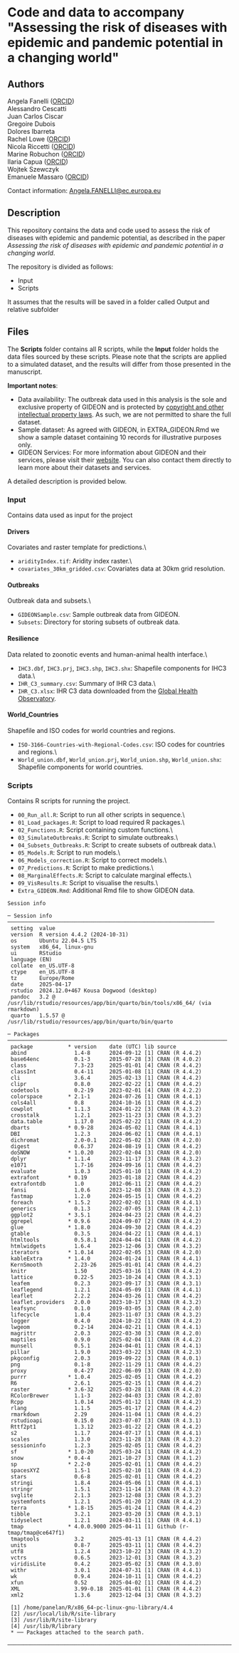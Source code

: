 # Code and data to accompany "Assessing the risk of diseases with epidemic and pandemic potential in a changing world"

## Authors

Angela Fanelli ([ORCID](https://orcid.org/0000-0002-8204-1230))\
Alessandro Cescatti\
Juan Carlos Ciscar\
Gregoire Dubois\
Dolores Ibarreta\
Rachel Lowe ([ORCID](https://orcid.org/0000-0003-3939-7343))\
Nicola Riccetti ([ORCID](https://orcid.org/0000-0002-3178-7892))\
Marine Robuchon ([ORCID](https://orcid.org/0000-0001-5873-2915))\
Ilaria Capua ([ORCID](https://orcid.org/0000-0002-7072-2581))\
Wojtek Szewczyk\
Emanuele Massaro ([ORCID](https://orcid.org/0000-0002-9287-3743))

Contact information: [Angela.FANELLI\@ec.europa.eu](Angela.FANELLI@ec.europa.eu)

## Description

This repository contains the data and code used to assess the risk of diseases with epidemic and pandemic potential, as described in the paper *Assessing the risk of diseases with epidemic and pandemic potential in a changing world*.

The repository is divided as follows:

-   Input
-   Scripts

It assumes that the results will be saved in a folder called Output and relative subfolder

## Files

The **Scripts** folder contains all R scripts, while the **Input** folder holds the data files sourced by these scripts. Please note that the scripts are applied to a simulated dataset, and the results will differ from those presented in the manuscript.

**Important notes**:

-   Data availability: The outbreak data used in this analysis is the sole and exclusive property of GIDEON and is protected by [copyright and other intellectual property laws](https://www.gideononline.com/institutional-subscriber-license/). As such, we are not permitted to share the full dataset.
-   Sample dataset: As agreed with GIDEON, in EXTRA_GIDEON.Rmd we show a sample dataset containing 10 records for illustrative purposes only.
-   GIDEON Services: For more information about GIDEON and their services, please visit their [website](https://www.gideononline.com/). You can also contact them directly to learn more about their datasets and services.

A detailed description is provided below.

### Input

Contains data used as input for the project

#### Drivers

Covariates and raster template for predictions.\

-   `aridityIndex.tif`: Aridity index raster.\
-   `covariates_30km_gridded.csv`: Covariates data at 30km grid resolution.

#### Outbreaks

Outbreak data and subsets.\

-   `GIDEONSample.csv`: Sample outbreak data from GIDEON. 
-   `Subsets`: Directory for storing subsets of outbreak data.

#### Resilience

Data related to zoonotic events and human-animal health interface.\

-   `IHC3.dbf`, `IHC3.prj`, `IHC3.shp`, `IHC3.shx`: Shapefile components for IHC3 data.\
-   `IHR_C3_summary.csv`: Summary of IHR C3 data.\
-   `IHR_C3.xlsx`: IHR C3 data downloaded from the [Global Health Observatory](https://www.who.int/data/gho).

#### World_Countries

Shapefile and ISO codes for world countries and regions.

-   `ISO-3166-Countries-with-Regional-Codes.csv`: ISO codes for countries and regions.\
-   `World_union.dbf`, `World_union.prj`, `World_union.shp`, `World_union.shx`: Shapefile components for world countries.

### Scripts

Contains R scripts for running the project.

-   `00_Run_all.R`: Script to run all other scripts in sequence.\
-   `01_Load_packages.R`: Script to load required R packages.\
-   `02_Functions.R`: Script containing custom functions.\
-   `03_SimulateOutbreaks.R`: Script to simulate outbreaks.\
-   `04_Subsets_Outbreaks.R`: Script to create subsets of outbreak data.\
-   `05_Models.R`: Script to run models.\
-   `06_Models_correction.R`: Script to correct models.\
-   `07_Predictions.R`: Script to make predictions.\
-   `08_MarginalEffects.R`: Script to calculate marginal effects.\
-   `09_VisResults.R`: Script to visualise the results.\
-   `Extra_GIDEON.Rmd`: Additional Rmd file to show GIDEON data.

```         
Session info 

─ Session info ─────────────────────────────────────────────────────────────────
 setting  value
 version  R version 4.4.2 (2024-10-31)
 os       Ubuntu 22.04.5 LTS
 system   x86_64, linux-gnu
 ui       RStudio
 language (EN)
 collate  en_US.UTF-8
 ctype    en_US.UTF-8
 tz       Europe/Rome
 date     2025-04-17
 rstudio  2024.12.0+467 Kousa Dogwood (desktop)
 pandoc   3.2 @ /usr/lib/rstudio/resources/app/bin/quarto/bin/tools/x86_64/ (via rmarkdown)
 quarto   1.5.57 @ /usr/lib/rstudio/resources/app/bin/quarto/bin/quarto

─ Packages ─────────────────────────────────────────────────────────────────────
 package           * version    date (UTC) lib source
 abind               1.4-8      2024-09-12 [1] CRAN (R 4.4.2)
 base64enc           0.1-3      2015-07-28 [3] CRAN (R 4.0.2)
 class               7.3-23     2025-01-01 [4] CRAN (R 4.4.2)
 classInt            0.4-11     2025-01-08 [1] CRAN (R 4.4.2)
 cli                 3.6.4      2025-02-13 [1] CRAN (R 4.4.2)
 clipr               0.8.0      2022-02-22 [1] CRAN (R 4.4.2)
 codetools           0.2-19     2023-02-01 [4] CRAN (R 4.2.2)
 colorspace        * 2.1-1      2024-07-26 [1] CRAN (R 4.4.1)
 cols4all            0.8        2024-10-16 [1] CRAN (R 4.4.2)
 cowplot           * 1.1.3      2024-01-22 [3] CRAN (R 4.3.2)
 crosstalk           1.2.1      2023-11-23 [3] CRAN (R 4.3.2)
 data.table          1.17.0     2025-02-22 [1] CRAN (R 4.4.2)
 dbarts            * 0.9-28     2024-05-02 [1] CRAN (R 4.4.1)
 DBI                 1.2.3      2024-06-02 [1] CRAN (R 4.4.1)
 dichromat           2.0-0.1    2022-05-02 [3] CRAN (R 4.2.0)
 digest              0.6.37     2024-08-19 [1] CRAN (R 4.4.2)
 doSNOW            * 1.0.20     2022-02-04 [3] CRAN (R 4.2.0)
 dplyr             * 1.1.4      2023-11-17 [3] CRAN (R 4.3.2)
 e1071               1.7-16     2024-09-16 [1] CRAN (R 4.4.2)
 evaluate            1.0.3      2025-01-10 [1] CRAN (R 4.4.2)
 extrafont         * 0.19       2023-01-18 [2] CRAN (R 4.4.2)
 extrafontdb         1.0        2012-06-11 [2] CRAN (R 4.4.2)
 fansi               1.0.6      2023-12-08 [3] CRAN (R 4.3.2)
 fastmap             1.2.0      2024-05-15 [1] CRAN (R 4.4.2)
 foreach           * 1.5.2      2022-02-02 [1] CRAN (R 4.4.1)
 generics            0.1.3      2022-07-05 [3] CRAN (R 4.2.1)
 ggplot2           * 3.5.1      2024-04-23 [2] CRAN (R 4.4.2)
 ggrepel           * 0.9.6      2024-09-07 [2] CRAN (R 4.4.2)
 glue              * 1.8.0      2024-09-30 [2] CRAN (R 4.4.2)
 gtable              0.3.5      2024-04-22 [1] CRAN (R 4.4.1)
 htmltools           0.5.8.1    2024-04-04 [1] CRAN (R 4.4.2)
 htmlwidgets         1.6.4      2023-12-06 [3] CRAN (R 4.3.2)
 iterators         * 1.0.14     2022-02-05 [3] CRAN (R 4.2.0)
 kableExtra        * 1.4.0      2024-01-24 [1] CRAN (R 4.4.1)
 KernSmooth          2.23-26    2025-01-01 [4] CRAN (R 4.4.2)
 knitr               1.50       2025-03-16 [1] CRAN (R 4.4.2)
 lattice             0.22-5     2023-10-24 [4] CRAN (R 4.3.1)
 leafem              0.2.3      2023-09-17 [3] CRAN (R 4.3.1)
 leaflegend          1.2.1      2024-05-09 [1] CRAN (R 4.4.1)
 leaflet             2.2.2      2024-03-26 [1] CRAN (R 4.4.2)
 leaflet.providers   2.0.0      2023-10-17 [3] CRAN (R 4.3.2)
 leafsync            0.1.0      2019-03-05 [3] CRAN (R 4.2.0)
 lifecycle           1.0.4      2023-11-07 [3] CRAN (R 4.3.2)
 logger              0.4.0      2024-10-22 [1] CRAN (R 4.4.2)
 lwgeom              0.2-14     2024-02-21 [1] CRAN (R 4.4.1)
 magrittr            2.0.3      2022-03-30 [3] CRAN (R 4.2.0)
 maptiles            0.9.0      2025-02-04 [1] CRAN (R 4.4.2)
 munsell             0.5.1      2024-04-01 [1] CRAN (R 4.4.1)
 pillar              1.9.0      2023-03-22 [3] CRAN (R 4.2.3)
 pkgconfig           2.0.3      2019-09-22 [3] CRAN (R 4.0.1)
 png                 0.1-8      2022-11-29 [1] CRAN (R 4.4.2)
 proxy               0.4-27     2022-06-09 [3] CRAN (R 4.2.0)
 purrr             * 1.0.4      2025-02-05 [1] CRAN (R 4.4.2)
 R6                  2.6.1      2025-02-15 [1] CRAN (R 4.4.2)
 raster            * 3.6-32     2025-03-28 [1] CRAN (R 4.4.2)
 RColorBrewer        1.1-3      2022-04-03 [3] CRAN (R 4.2.0)
 Rcpp                1.0.14     2025-01-12 [1] CRAN (R 4.4.2)
 rlang               1.1.5      2025-01-17 [2] CRAN (R 4.4.2)
 rmarkdown           2.29       2024-11-04 [1] CRAN (R 4.4.2)
 rstudioapi          0.15.0     2023-07-07 [3] CRAN (R 4.3.1)
 Rttf2pt1            1.3.12     2023-01-22 [2] CRAN (R 4.4.2)
 s2                  1.1.7      2024-07-17 [1] CRAN (R 4.4.1)
 scales              1.3.0      2023-11-28 [3] CRAN (R 4.3.2)
 sessioninfo         1.2.3      2025-02-05 [1] CRAN (R 4.4.2)
 sf                * 1.0-20     2025-03-24 [1] CRAN (R 4.4.2)
 snow              * 0.4-4      2021-10-27 [3] CRAN (R 4.1.2)
 sp                * 2.2-0      2025-02-01 [1] CRAN (R 4.4.2)
 spacesXYZ           1.5-1      2025-02-10 [1] CRAN (R 4.4.2)
 stars               0.6-8      2025-02-01 [1] CRAN (R 4.4.2)
 stringi             1.8.4      2024-05-06 [1] CRAN (R 4.4.1)
 stringr             1.5.1      2023-11-14 [3] CRAN (R 4.3.2)
 svglite             2.1.3      2023-12-08 [3] CRAN (R 4.3.2)
 systemfonts         1.2.1      2025-01-20 [2] CRAN (R 4.4.2)
 terra             * 1.8-15     2025-01-24 [1] CRAN (R 4.4.2)
 tibble              3.2.1      2023-03-20 [3] CRAN (R 4.3.1)
 tidyselect          1.2.1      2024-03-11 [1] CRAN (R 4.4.1)
 tmap              * 4.0.0.9000 2025-04-11 [1] Github (r-tmap/tmap@ce647f1)
 tmaptools           3.2        2025-01-13 [1] CRAN (R 4.4.2)
 units               0.8-7      2025-03-11 [1] CRAN (R 4.4.2)
 utf8                1.2.4      2023-10-22 [3] CRAN (R 4.3.2)
 vctrs               0.6.5      2023-12-01 [3] CRAN (R 4.3.2)
 viridisLite         0.4.2      2023-05-02 [3] CRAN (R 4.3.0)
 withr               3.0.1      2024-07-31 [1] CRAN (R 4.4.1)
 wk                  0.9.4      2024-10-11 [1] CRAN (R 4.4.2)
 xfun                0.52       2025-04-02 [1] CRAN (R 4.4.2)
 XML                 3.99-0.18  2025-01-01 [1] CRAN (R 4.4.2)
 xml2                1.3.6      2023-12-04 [3] CRAN (R 4.3.2)

 [1] /home/panelan/R/x86_64-pc-linux-gnu-library/4.4
 [2] /usr/local/lib/R/site-library
 [3] /usr/lib/R/site-library
 [4] /usr/lib/R/library
 * ── Packages attached to the search path.

────────────────────────────────────────────────────────────────────────────────
```
